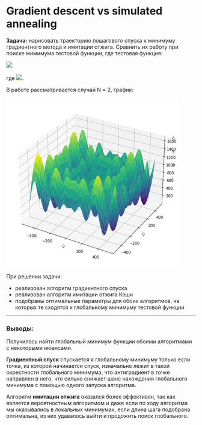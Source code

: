 # Gradient descent vs simulated annealing

**Задача:** нарисовать траекторию пошагового спуска к минимуму градиентного метода и имитации отжига. Сравнить их работу при поиске мимимума тестовой функции, где тестовая функция: 

![](https://latex.codecogs.com/svg.image?min(418.9829N&plus;\sum\limits_{i=1}^{N}(-x_i\cdot&space;sin(\sqrt{|x_i|}))),)

где ![](https://latex.codecogs.com/svg.image?-500\leq&space;x_i\leq&space;500).

В работе рассматривается случай N = 2, график: 

![Image alt](https://github.com/valerizabby/Gradient-descent-vs-simulated-annealing/raw/main/picture/3D-graphic.png)

При решении задачи:
- реализован алгоритм градиентного спуска
- реализован алгоритм имитации отжига Коши
- подобраны оптимальные параметры для обоих алгоритмов, на которых те сходятся к глобальному минимуму тестовой функции

___
### Выводы:
Получилось найти глобальный минимум функции обоими алгоритмами с некоторыми нюансами.

**Градиентный спуск** спускается к глобальному минимуму только если точка, из которой начинается спуск, изначально лежит в такой окрестности глобального минимума, что антиградиент в точке направлен в него, что сильно снижает шанс нахождения глобального минимума с помощью одного запуска алгоритма.

Алгоритм **имитации отжига** оказался более эффективен, так как является вероятностным алгоритмом и даже если по ходу алгоритма мы оказывались в локальных минимумах, если длина шага подобрана оптимальна, из них удавалось выйти и продожить поиск глобального.
